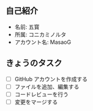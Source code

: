 
## 自己紹介
- 名前: 五寳
- 所属: コニカミノルタ
- アカウント名: MasaoG

## きょうのタスク
- [ ] GitHub アカウントを作成する
- [ ] ファイルを追加、編集する
- [ ] コードレビューを行う
- [ ] 変更をマージする
